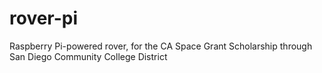 # rover-pi
Raspberry Pi-powered rover, for the CA Space Grant Scholarship through San Diego Community College District
